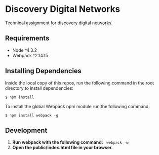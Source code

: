 # Discovery Digital Networks

Technical assignment for discovery digital networks.

## Requirements

- Node ^4.3.2
- Webpack ^2.14.15

## Installing Dependencies

Inside the local copy of this repos, run the following command in the root directory to install dependencies:

```
$ npm install
``` 

To install the global Webpack npm module run the following command:
```
$ npm install webpack -g
```

## Development
1. __Run webpack with the following command:__
  ``` webpack -w```
2. __Open the public/index.html file in your browser.__
